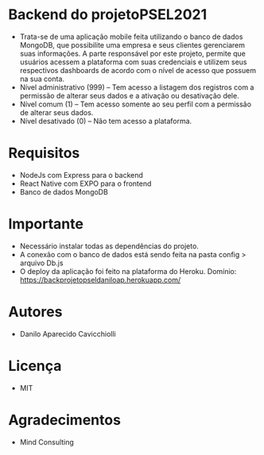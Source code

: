 # Backend do projetoPSEL2021
- Trata-se de uma aplicação mobile feita utilizando o banco de dados MongoDB, que possibilite uma empresa e seus clientes gerenciarem suas informações. A parte responsável por este projeto, permite que usuários acessem a plataforma com suas credenciais e utilizem seus respectivos dashboards de acordo com o nível de acesso que possuem na sua conta.
- Nível administrativo (999) – Tem acesso a listagem dos registros com a permissão de alterar seus dados e a ativação ou desativação dele.
- Nível comum (1) – Tem acesso somente ao seu perfil com a permissão de alterar seus dados.
- Nível desativado (0) – Não tem acesso a plataforma.
# Requisitos
- NodeJs com Express para o backend
- React Native com EXPO para o frontend
- Banco de dados MongoDB
# Importante
- Necessário instalar todas as dependências do projeto.
- A conexão com o banco de dados está sendo feita na pasta config > arquivo Db.js
- O deploy da aplicação foi feito na plataforma do Heroku. 
    Domínio: https://backprojetopseldaniloap.herokuapp.com/
# Autores
- Danilo Aparecido Cavicchiolli
# Licença
- MIT
# Agradecimentos
- Mind Consulting
